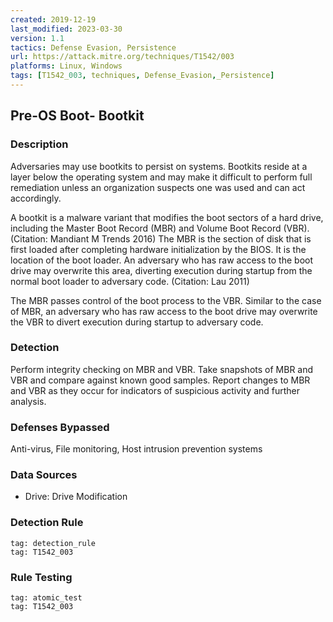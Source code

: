 ```yaml
---
created: 2019-12-19
last_modified: 2023-03-30
version: 1.1
tactics: Defense Evasion, Persistence
url: https://attack.mitre.org/techniques/T1542/003
platforms: Linux, Windows
tags: [T1542_003, techniques, Defense_Evasion,_Persistence]
---
```


## Pre-OS Boot- Bootkit

### Description

Adversaries may use bootkits to persist on systems. Bootkits reside at a layer below the operating system and may make it difficult to perform full remediation unless an organization suspects one was used and can act accordingly.

A bootkit is a malware variant that modifies the boot sectors of a hard drive, including the Master Boot Record (MBR) and Volume Boot Record (VBR). (Citation: Mandiant M Trends 2016) The MBR is the section of disk that is first loaded after completing hardware initialization by the BIOS. It is the location of the boot loader. An adversary who has raw access to the boot drive may overwrite this area, diverting execution during startup from the normal boot loader to adversary code. (Citation: Lau 2011)

The MBR passes control of the boot process to the VBR. Similar to the case of MBR, an adversary who has raw access to the boot drive may overwrite the VBR to divert execution during startup to adversary code.

### Detection

Perform integrity checking on MBR and VBR. Take snapshots of MBR and VBR and compare against known good samples. Report changes to MBR and VBR as they occur for indicators of suspicious activity and further analysis.

### Defenses Bypassed

Anti-virus, File monitoring, Host intrusion prevention systems

### Data Sources

  - Drive: Drive Modification
### Detection Rule

```query
tag: detection_rule
tag: T1542_003
```

### Rule Testing

```query
tag: atomic_test
tag: T1542_003
```
